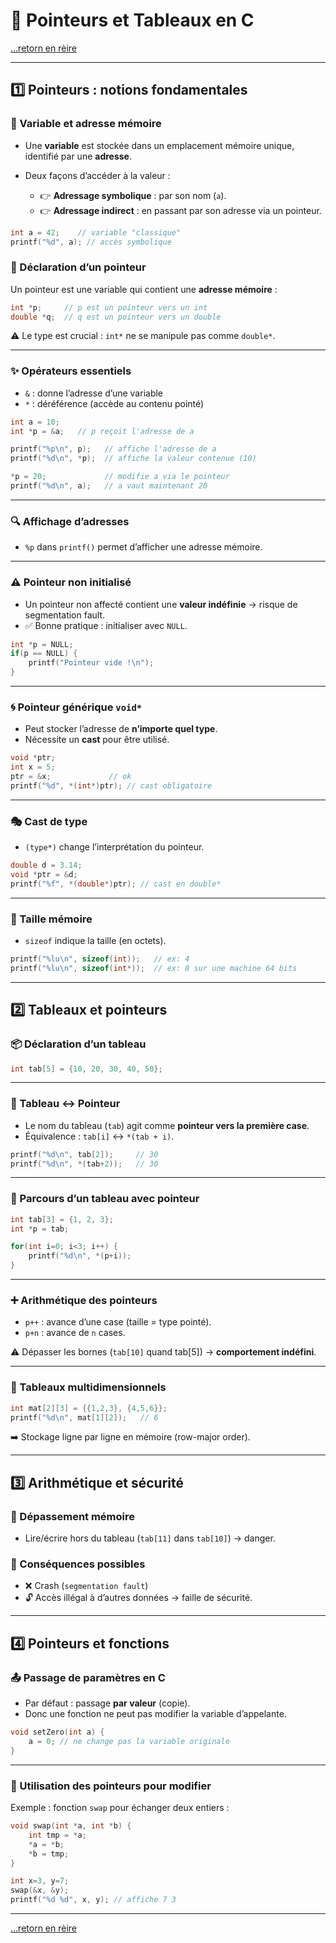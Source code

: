 # 📘 Pointeurs et Tableaux en C 

[...retorn en rèire](./../menu.md)

---

## 1️⃣ Pointeurs : notions fondamentales

### 📍 Variable et adresse mémoire

* Une **variable** est stockée dans un emplacement mémoire unique, identifié par une **adresse**.
* Deux façons d’accéder à la valeur :

  * 👉 **Adressage symbolique** : par son nom (`a`).
  * 👉 **Adressage indirect** : en passant par son adresse via un pointeur.

```c
int a = 42;    // variable "classique"
printf("%d", a); // accès symbolique
```

### 🧭 Déclaration d’un pointeur

Un pointeur est une variable qui contient une **adresse mémoire** :

```c
int *p;     // p est un pointeur vers un int
double *q;  // q est un pointeur vers un double
```

⚠️ Le type est crucial : `int*` ne se manipule pas comme `double*`.

---

### ✨ Opérateurs essentiels

* `&` : donne l’adresse d’une variable
* `*` : déréférence (accède au contenu pointé)

```c
int a = 10;
int *p = &a;   // p reçoit l'adresse de a

printf("%p\n", p);   // affiche l'adresse de a
printf("%d\n", *p);  // affiche la valeur contenue (10)

*p = 20;             // modifie a via le pointeur
printf("%d\n", a);   // a vaut maintenant 20
```

---

### 🔍 Affichage d’adresses

* `%p` dans `printf()` permet d’afficher une adresse mémoire.

---

### ⚠️ Pointeur non initialisé

* Un pointeur non affecté contient une **valeur indéfinie** → risque de segmentation fault.
* ✅ Bonne pratique : initialiser avec `NULL`.

```c
int *p = NULL;
if(p == NULL) {
    printf("Pointeur vide !\n");
}
```

---

### 🌀 Pointeur générique `void*`

* Peut stocker l’adresse de **n’importe quel type**.
* Nécessite un **cast** pour être utilisé.

```c
void *ptr;
int x = 5;
ptr = &x;             // ok
printf("%d", *(int*)ptr); // cast obligatoire
```

---

### 🎭 Cast de type

* `(type*)` change l’interprétation du pointeur.

```c
double d = 3.14;
void *ptr = &d;
printf("%f", *(double*)ptr); // cast en double*
```

---

### 📏 Taille mémoire

* `sizeof` indique la taille (en octets).

```c
printf("%lu\n", sizeof(int));   // ex: 4
printf("%lu\n", sizeof(int*));  // ex: 8 sur une machine 64 bits
```

---

## 2️⃣ Tableaux et pointeurs

### 📦 Déclaration d’un tableau

```c
int tab[5] = {10, 20, 30, 40, 50};
```

---

### 🔗 Tableau ↔ Pointeur

* Le nom du tableau (`tab`) agit comme **pointeur vers la première case**.
* Équivalence : `tab[i]` ↔ `*(tab + i)`.

```c
printf("%d\n", tab[2]);     // 30
printf("%d\n", *(tab+2));   // 30
```

---

### 🏃 Parcours d’un tableau avec pointeur

```c
int tab[3] = {1, 2, 3};
int *p = tab;

for(int i=0; i<3; i++) {
    printf("%d\n", *(p+i));
}
```

---

### ➕ Arithmétique des pointeurs

* `p++` : avance d’une case (taille = type pointé).
* `p+n` : avance de `n` cases.

⚠️ Dépasser les bornes (`tab[10]` quand tab\[5]) → **comportement indéfini**.

---

### 🔢 Tableaux multidimensionnels

```c
int mat[2][3] = {{1,2,3}, {4,5,6}};
printf("%d\n", mat[1][2]);   // 6
```

➡️ Stockage ligne par ligne en mémoire (row-major order).

---

## 3️⃣ Arithmétique et sécurité

### 🚨 Dépassement mémoire

* Lire/écrire hors du tableau (`tab[11]` dans `tab[10]`) → danger.

### 🎯 Conséquences possibles

* ❌ Crash (`segmentation fault`)
* 🔓 Accès illégal à d’autres données → faille de sécurité.

---

## 4️⃣ Pointeurs et fonctions

### 📤 Passage de paramètres en C

* Par défaut : passage **par valeur** (copie).
* Donc une fonction ne peut pas modifier la variable d’appelante.

```c
void setZero(int a) {
    a = 0; // ne change pas la variable originale
}
```

---

### 🔧 Utilisation des pointeurs pour modifier

Exemple : fonction `swap` pour échanger deux entiers :

```c
void swap(int *a, int *b) {
    int tmp = *a;
    *a = *b;
    *b = tmp;
}

int x=3, y=7;
swap(&x, &y);
printf("%d %d", x, y); // affiche 7 3
```

---

[...retorn en rèire](./../menu.md)
